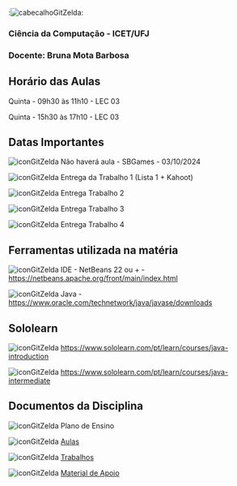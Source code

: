:![cabecalhoGitZelda](https://github.com/user-attachments/assets/0ab3f28b-6ee1-4b5d-8dba-322e861af126):


### Ciência da Computação - ICET/UFJ
### Docente: Bruna Mota Barbosa

## Horário das Aulas

Quinta - 09h30 às 11h10 - LEC 03

Quinta - 15h30 às 17h10 - LEC 03

## Datas Importantes

![iconGitZelda](https://github.com/user-attachments/assets/208a8e50-c296-47e1-9683-9082381461e3) Não haverá aula - SBGames - 03/10/2024

![iconGitZelda](https://github.com/user-attachments/assets/208a8e50-c296-47e1-9683-9082381461e3) Entrega da Trabalho 1 (Lista 1 + Kahoot)

![iconGitZelda](https://github.com/user-attachments/assets/208a8e50-c296-47e1-9683-9082381461e3) Entrega Trabalho 2

![iconGitZelda](https://github.com/user-attachments/assets/208a8e50-c296-47e1-9683-9082381461e3) Entrega Trabalho 3

![iconGitZelda](https://github.com/user-attachments/assets/208a8e50-c296-47e1-9683-9082381461e3) Entrega Trabalho 4

## Ferramentas utilizada na matéria

![iconGitZelda](https://github.com/user-attachments/assets/208a8e50-c296-47e1-9683-9082381461e3) IDE - NetBeans 22 ou + - https://netbeans.apache.org/front/main/index.html

![iconGitZelda](https://github.com/user-attachments/assets/208a8e50-c296-47e1-9683-9082381461e3) Java - https://www.oracle.com/technetwork/java/javase/downloads

## Sololearn

![iconGitZelda](https://github.com/user-attachments/assets/208a8e50-c296-47e1-9683-9082381461e3) https://www.sololearn.com/pt/learn/courses/java-introduction

![iconGitZelda](https://github.com/user-attachments/assets/208a8e50-c296-47e1-9683-9082381461e3) https://www.sololearn.com/pt/learn/courses/java-intermediate

## Documentos da Disciplina

![iconGitZelda](https://github.com/user-attachments/assets/208a8e50-c296-47e1-9683-9082381461e3) Plano de Ensino

![iconGitZelda](https://github.com/user-attachments/assets/208a8e50-c296-47e1-9683-9082381461e3) [Aulas](https://github.com/brunamota/POO_2/blob/main/Aulas.md)

![iconGitZelda](https://github.com/user-attachments/assets/208a8e50-c296-47e1-9683-9082381461e3) [Trabalhos](https://github.com/brunamota/POO_2/blob/main/Trabalhos.md)

![iconGitZelda](https://github.com/user-attachments/assets/208a8e50-c296-47e1-9683-9082381461e3) [Material de Apoio](https://github.com/brunamota/POO/files/15018020/Conteudo_POO.pdf)

